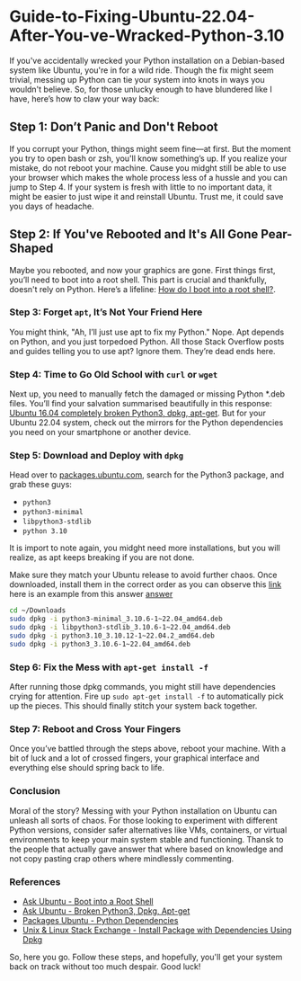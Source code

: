 # Guide-to-Fixing-Ubuntu-22.04-After-You-ve-Wracked-Python-3.10


If you've accidentally wrecked your Python installation on a Debian-based system like Ubuntu, you're in for a wild ride. Though the fix might seem trivial, messing up Python can tie your system into knots in ways you wouldn't believe. So, for those unlucky enough to have blundered like I have, here’s how to claw your way back:


## Step 1: Don’t Panic and Don't Reboot

If you corrupt your Python, things might seem fine—at first. But the moment you try to open bash or zsh, you'll know something’s up. If you realize your mistake, do not reboot your machine. Cause you midght still be able to use your browser which makes the whole process less of a hussle and you can jump to Step 4. If your system is fresh with little to no important data, it might be easier to just wipe it and reinstall Ubuntu. Trust me, it could save you days of headache.


 ## Step 2: If You've Rebooted and It's All Gone Pear-Shaped

Maybe you rebooted, and now your graphics are gone. First things first, you’ll need to boot into a root shell. This part is crucial and thankfully, doesn't rely on Python. Here’s a lifeline: [How do I boot into a root shell?](https://askubuntu.com/questions/92556/how-do-i-boot-into-a-root-shell).


### Step 3: Forget `apt`, It’s Not Your Friend Here
You might think, "Ah, I’ll just use apt to fix my Python." Nope. Apt depends on Python, and you just torpedoed Python. All those Stack Overflow posts and guides telling you to use apt? Ignore them. They’re dead ends here.

### Step 4: Time to Go Old School with `curl` or `wget`
Next up, you need to manually fetch the damaged or missing Python *.deb files. You’ll find your salvation summarised beautifully in this response: [Ubuntu 16.04 completely broken Python3, dpkg, apt-get](https://askubuntu.com/questions/1092919/ubuntu-16-04-completely-broken-python3-dpkg-apt-get). But for your Ubuntu 22.04 system, check out the mirrors for the Python dependencies you need on your smartphone or another device.

### Step 5: Download and Deploy with `dpkg`
Head over to [packages.ubuntu.com](https://packages.ubuntu.com), search for the Python3 package, and grab these guys:
- `python3`
- `python3-minimal`
- `libpython3-stdlib`
- `python 3.10`

It is import to note again, you midght need more installations, but you will realize, as apt keeps breaking if you are not done.

Make sure they match your Ubuntu release to avoid further chaos. Once downloaded, install them in the correct order as you can observe this  [link](https://packages.ubuntu.com/jammy/python/python3) here is an example from this answer [answer](https://askubuntu.com/questions/1487336/how-to-fix-the-error-of-complete-removing-python-from-ubuntu-20-04)
```bash
cd ~/Downloads
sudo dpkg -i python3-minimal_3.10.6-1~22.04_amd64.deb
sudo dpkg -i libpython3-stdlib_3.10.6-1~22.04_amd64.deb
sudo dpkg -i python3.10_3.10.12-1~22.04.2_amd64.deb
sudo dpkg -i python3_3.10.6-1~22.04_amd64.deb

```

### Step 6: Fix the Mess with `apt-get install -f`
After running those dpkg commands, you might still have dependencies crying for attention. Fire up `sudo apt-get install -f` to automatically pick up the pieces. This should finally stitch your system back together.

### Step 7: Reboot and Cross Your Fingers
Once you’ve battled through the steps above, reboot your machine. With a bit of luck and a lot of crossed fingers, your graphical interface and everything else should spring back to life.

### Conclusion
Moral of the story? Messing with your Python installation on Ubuntu can unleash all sorts of chaos. For those looking to experiment with different Python versions, consider safer alternatives like VMs, containers, or virtual environments to keep your main system stable and functioning.
Thansk to the people that actually gave answer that where based on knowledge and not copy pasting crap others where mindlessly commenting.
### References
- [Ask Ubuntu - Boot into a Root Shell](https://askubuntu.com/questions/92556/how-do-i-boot-into-a-root-shell)
- [Ask Ubuntu - Broken Python3, Dpkg, Apt-get](https://askubuntu.com/questions/1092919/ubuntu-16-04-completely-broken-python3-dpkg-apt-get)
- [Packages Ubuntu - Python Dependencies](https://packages.ubuntu.com/jammy/python/python3)
- [Unix & Linux Stack Exchange - Install Package with Dependencies Using Dpkg](https://unix.stackexchange.com/questions/366488/how-to-use-dpkg-i-to-install-package-and-dependencies-where-dependencies-are-al)

So, here you go. Follow these steps, and hopefully, you'll get your system back on track without too much despair. Good luck!
